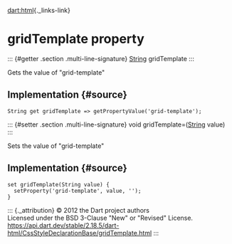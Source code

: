 [dart:html](../../dart-html/dart-html-library){._links-link}

gridTemplate property
=====================

::: {#getter .section .multi-line-signature}
[String](../../dart-core/string-class) gridTemplate
:::

Gets the value of \"grid-template\"

Implementation {#source}
--------------

``` {.language-dart data-language="dart"}
String get gridTemplate => getPropertyValue('grid-template');
```

::: {#setter .section .multi-line-signature}
void gridTemplate=([String](../../dart-core/string-class) value)
:::

Sets the value of \"grid-template\"

Implementation {#source}
--------------

``` {.language-dart data-language="dart"}
set gridTemplate(String value) {
  setProperty('grid-template', value, '');
}
```

::: {._attribution}
© 2012 the Dart project authors\
Licensed under the BSD 3-Clause \"New\" or \"Revised\" License.\
<https://api.dart.dev/stable/2.18.5/dart-html/CssStyleDeclarationBase/gridTemplate.html>
:::
